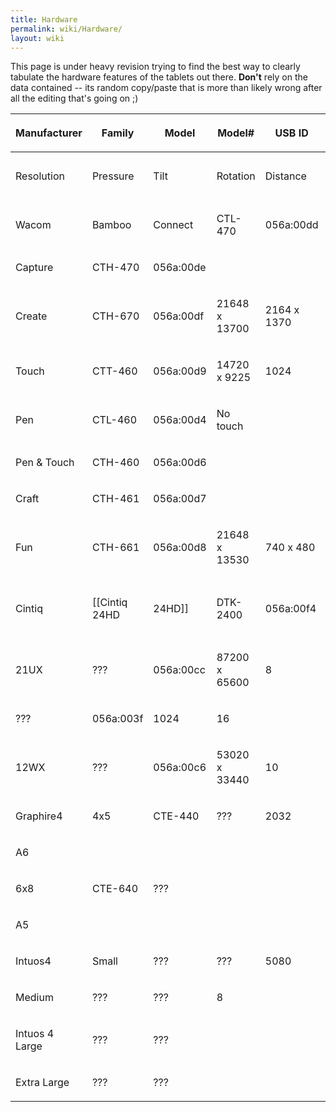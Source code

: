 ```yaml
---
title: Hardware
permalink: wiki/Hardware/
layout: wiki
---
```


This page is under heavy revision trying to find the best way to clearly
tabulate the hardware features of the tablets out there. **Don't** rely
on the data contained -- its random copy/paste that is more than likely
wrong after all the editing that's going on ;)

<table>
<thead>
<tr class="header">
<th><p>Manufacturer</p></th>
<th><p>Family</p></th>
<th><p>Model</p></th>
<th><p>Model#</p></th>
<th><p>USB ID</p></th>
<th><p>Pen</p></th>
<th><p>Touch</p></th>
<th><p>Pad</p></th>
<th><p>Notes</p></th>
</tr>
</thead>
<tbody>
<tr class="odd">
<td><p>Resolution</p></td>
<td><p>Pressure</p></td>
<td><p>Tilt</p></td>
<td><p>Rotation</p></td>
<td><p>Distance</p></td>
<td><p>Resolution</p></td>
<td><p>ExpressKeys</p></td>
<td><p>Fn Buttons</p></td>
<td><p>Strips</p></td>
</tr>
<tr class="even">
<td><p>Wacom</p></td>
<td><p>Bamboo</p></td>
<td><p>Connect</p></td>
<td><p>CTL-470</p></td>
<td><p>056a:00dd</p></td>
<td><p>rowspan = &quot;2&quot;</p></td>
<td><p>14720 x 9220</p></td>
<td><p>rowspan = &quot;3&quot;</p></td>
<td><p>1024</p></td>
</tr>
<tr class="odd">
<td><p>Capture</p></td>
<td><p>CTH-470</p></td>
<td><p>056a:00de</p></td>
<td></td>
</tr>
<tr class="even">
<td><p>Create</p></td>
<td><p>CTH-670</p></td>
<td><p>056a:00df</p></td>
<td><p>21648 x 13700</p></td>
<td><p>2164 x 1370</p></td>
<td></td>
</tr>
<tr class="odd">
<td><p>Touch</p></td>
<td><p>CTT-460</p></td>
<td><p>056a:00d9</p></td>
<td><p>14720 x 9225</p></td>
<td><p>1024</p></td>
<td><p>480 x 320</p></td>
<td><p>4</p></td>
<td><p>0</p></td>
<td><p>0</p></td>
</tr>
<tr class="even">
<td><p>Pen</p></td>
<td><p>CTL-460</p></td>
<td><p>056a:00d4</p></td>
<td><p>No touch</p></td>
</tr>
<tr class="odd">
<td><p>Pen &amp; Touch</p></td>
<td><p>CTH-460</p></td>
<td><p>056a:00d6</p></td>
<td></td>
</tr>
<tr class="even">
<td><p>Craft</p></td>
<td><p>CTH-461</p></td>
<td><p>056a:00d7</p></td>
<td></td>
</tr>
<tr class="odd">
<td><p>Fun</p></td>
<td><p>CTH-661</p></td>
<td><p>056a:00d8</p></td>
<td><p>21648 x 13530</p></td>
<td><p>740 x 480</p></td>
<td></td>
</tr>
<tr class="even">
<td><p>Cintiq</p></td>
<td><p>[[Cintiq 24HD</p></td>
<td><p>24HD]]</p></td>
<td><p>DTK-2400</p></td>
<td><p>056a:00f4</p></td>
<td><p>104480 x 65600</p></td>
<td><p>2048</p></td>
<td><p>±60° @ 1°</p></td>
<td><p>±180° @ 0.2°</p></td>
</tr>
<tr class="odd">
<td><p>21UX</p></td>
<td><p>???</p></td>
<td><p>056a:00cc</p></td>
<td><p>87200 x 65600</p></td>
<td><p>8</p></td>
<td><ul>
<li>ModeCycleL</li>
<li>ModeCycleR</li>
</ul></td>
<td><p>2</p></td>
<td><p>0</p></td>
<td></td>
</tr>
<tr class="even">
<td><p>???</p></td>
<td><p>056a:003f</p></td>
<td><p>1024</p></td>
<td><p>16</p></td>
<td></td>
<td><p>2</p></td>
<td><p>0</p></td>
<td></td>
</tr>
<tr class="odd">
<td><p>12WX</p></td>
<td><p>???</p></td>
<td><p>056a:00c6</p></td>
<td><p>53020 x 33440</p></td>
<td><p>10</p></td>
<td><p>0</p></td>
<td><p>2</p></td>
<td><p>0</p></td>
<td></td>
</tr>
<tr class="even">
<td><p>Graphire4</p></td>
<td><p>4x5</p></td>
<td><p>CTE-440</p></td>
<td><p>???</p></td>
<td><p>2032</p></td>
<td><p>512</p></td>
<td><p>N/A</p></td>
<td><p>N/A</p></td>
<td><p>???</p></td>
</tr>
<tr class="odd">
<td><p>A6</p></td>
</tr>
<tr class="even">
<td><p>6x8</p></td>
<td><p>CTE-640</p></td>
<td><p>???</p></td>
<td></td>
</tr>
<tr class="odd">
<td><p>A5</p></td>
</tr>
<tr class="even">
<td><p>Intuos4</p></td>
<td><p>Small</p></td>
<td><p>???</p></td>
<td><p>???</p></td>
<td><p>5080</p></td>
<td><p>2048</p></td>
<td><p>± 60°</p></td>
<td><p>Y</p></td>
<td><p>???</p></td>
</tr>
<tr class="odd">
<td><p>Medium</p></td>
<td><p>???</p></td>
<td><p>???</p></td>
<td><p>8</p></td>
</tr>
<tr class="even">
<td><p>Intuos 4 Large</p></td>
<td><p>???</p></td>
<td><p>???</p></td>
</tr>
<tr class="odd">
<td><p>Extra Large</p></td>
<td><p>???</p></td>
<td><p>???</p></td>
</tr>
</tbody>
</table>
